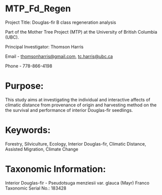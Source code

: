 # MTP_Fd_Regen

Project Title: Douglas-fir B class regeneration analysis

Part of the Mother Tree Project (MTP) at the University of British Columbia (UBC). 

Principal Investigator: Thomson Harris

Email - thomsonharris@gmail.com, 
        tc.harris@ubc.ca 

Phone - 778-866-4198 

# Purpose:

This study aims at investigating the individual and interactive affects of climatic distance from provenance of origin and harvesting method on the the survival and performance of interior Douglas-fir seedlings.


# Keywords:

Forestry, Silviculture, Ecology, Interior Douglas-fir, Climatic Distance, Assisted Migration, Climate Change


# Taxonomic Information:

Interior Douglas-fir - Pseudotsuga menziesii var. glauca (Mayr) Franco
		      Taxonomic Serial No.: 183428

 

